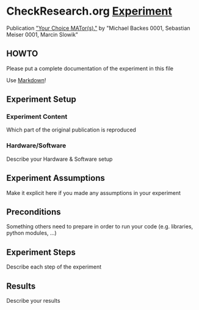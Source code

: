 # CheckResearch.org [Experiment](https://checkresearch.org/Experiment/View/f4a68b26-91a3-4355-a9be-f9cf4088ac0d)

 Publication ["Your Choice MATor(s)."](https://dblp.uni-trier.de/rec/html/journals/popets/BackesMS16) by "Michael Backes 0001, Sebastian Meiser 0001, Marcin Slowik"

## HOWTO

Please put a complete documentation of the experiment in this file

Use [Markdown](https://guides.github.com/features/mastering-markdown/)!

## Experiment Setup

### Experiment Content

Which part of the original publication is reproduced

### Hardware/Software

Describe your Hardware & Software setup

## Experiment Assumptions

Make it explicit here if you made any assumptions in your experiment

## Preconditions

Something others need to prepare in order to run your code (e.g. libraries, python modules, ...)

## Experiment Steps

Describe each step of the experiment

## Results

Describe your results